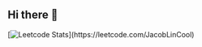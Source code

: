 ## Hi there 👋

[![Leetcode Stats]([https://leetcard.jacoblin.cool/JacobLinCool](https://leetcard.jacoblin.cool/zhzkal2?theme=catppuccinMocha&font=Sintony&ext=activity))](https://leetcode.com/JacobLinCool)

<!--
**zhzkal2/zhzkal2** is a ✨ _special_ ✨ repository because its `README.md` (this file) appears on your GitHub profile.

Here are some ideas to get you started:

- 🔭 I’m currently working on ...
- 🌱 I’m currently learning ...
- 👯 I’m looking to collaborate on ...
- 🤔 I’m looking for help with ...
- 💬 Ask me about ...
- 📫 How to reach me: ...
- 😄 Pronouns: ...
- ⚡ Fun fact: ...
-->
